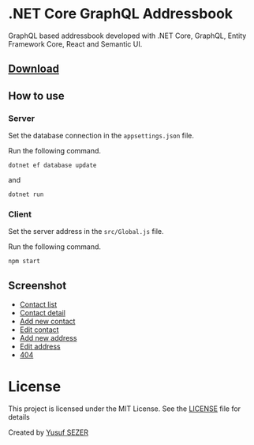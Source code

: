 # .NET Core GraphQL Addressbook
GraphQL based addressbook developed with .NET Core, GraphQL, Entity Framework Core, React and Semantic UI.

## [Download](https://github.com/yusufsefasezer/netcore-graphql-adressbook/archive/master.zip)

## How to use

### Server

Set the database connection in the `appsettings.json` file.

Run the following command.

`dotnet ef database update`

and

`dotnet run`

### Client

Set the server address in the `src/Global.js` file.

Run the following command.

`npm start`

## Screenshot

- [Contact list](screenshot/contact-list.png)
- [Contact detail](screenshot/contact-detail.png)
- [Add new contact](screenshot/add-new-contact.png)
- [Edit contact](screenshot/edit-contact.png)
- [Add new address](screenshot/add-new-address.png)
- [Edit address](screenshot/edit-address.png)
- [404](screenshot/404.png)

# License
This project is licensed under the MIT License. See the [LICENSE](LICENSE) file for details

Created by [Yusuf SEZER](http://www.yusufsezer.com)